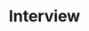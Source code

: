 ---
title: Interview
img: https://i.postimg.cc/Nfb00pR7/interview.webp
cascade:
  family: regular
  categories: ["interview"]
  draft: false
---